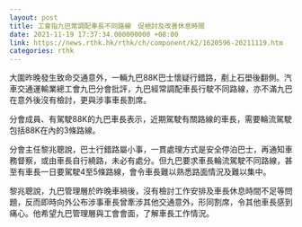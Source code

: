 ```yaml
---
layout: post
title: 工會指九巴常調配車長不同路線　促檢討及改善休息時間
date: 2021-11-19 17:37:34.000000000 +08:00
link: https://news.rthk.hk/rthk/ch/component/k2/1620596-20211119.htm
categories: rthk
---
```


大圍昨晚發生致命交通意外，一輛九巴88K巴士懷疑行錯路，剷上石壆後翻側。汽車交通運輸業總工會九巴分會批評，九巴經常調配車長行駛不同路線，亦不滿九巴在意外後沒有檢討，更與涉事車長割席。

分會成員、有駕駛88K的九巴車長表示，近期駕駛有關路線的車長，需要輪流駕駛包括88K在內的3條路線。

分會主任黎兆聰說，巴士行錯路屬小事，一貫處理方式是安全停泊巴士，再通知車務督察，或由車長自行繞路，未必有處分。但九巴要求車長輪流駕駛不同路線，甚至有車長一日要駕駛4至5條路線，會令車長難以熟悉路面情況及難以集中。

黎兆聰說，九巴管理層於昨晚車禍後，沒有檢討工作安排及車長休息時間不足等問題，反而即時向外公布涉事車長曾牽涉其他交通意外，形同割席，令其他車長感到痛心。他希望九巴管理層與工會會面，了解車長工作情況。
